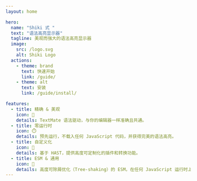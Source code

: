 ```yaml
---
layout: home

hero:
  name: "Shiki 式 "
  text: "语法高亮显示器"
  tagline: 美观而强大的语法高亮显示器
  image:
    src: /logo.svg
    alt: Shiki Logo
  actions:
    - theme: brand
      text: 快速开始
      link: /guide/
    - theme: alt
      text: 安装
      link: /guide/install/

features:
  - title: 精确 & 美观
    icon: 🌈
    details: TextMate 语法驱动，与你的编辑器一样准确且共通。
  - title: 零运行时
    icon: ⏱️
    details: 预先运行，不载入任何 JavaScript 代码，并获得完美的语法高亮。
  - title: 自定义化
    icon: 🧩
    details: 基于 HAST，提供高度可定制化的插件和转换功能。
  - title: ESM & 通用
    icon: 🎄
    details: 高度可除屑优化（Tree-shaking）的 ESM，在任何 JavaScript 运行时上运行，包括但不限于浏览器，Node.js，Cloudflare Worker。
---
```


<HomeDemo />
